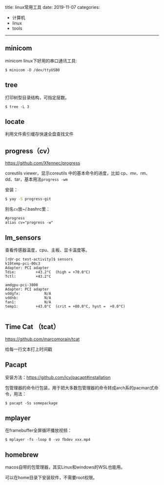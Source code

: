 title: linux常用工具
date: 2019-11-07
categories:
- 计算机
- linux
- tools






---

## minicom

minicom linux下好用的串口通讯工具:

```
$ minicom -D /dev/ttyUSB0
```

## tree 

打印树型目录结构，可指定层数。

```
$ tree -L 3
```

## locate

 利用文件索引缓存快速全盘查找文件

## progress（cv）

<https://github.com/Xfennec/progress>

 coreutils viewer，显示coreutils 中的基本命令的进度，比如 cp、mv、rm、dd、tar，基本用法`progress -wm`

安装：

```bash
$ yay -S progress-git
```

别名`cv`放~/.bashrc里：
```
#progress
alias cv="progress -w"
```



## lm_sensors

查看传感器温度，cpu、主板、显卡温度等。

```
[r@r-pc test-activity]$ sensors 
k10temp-pci-00c3
Adapter: PCI adapter
Tdie:         +43.2°C  (high = +70.0°C)
Tctl:         +43.2°C  

amdgpu-pci-3800
Adapter: PCI adapter
vddgfx:           N/A  
vddnb:            N/A  
fan1:             N/A
temp1:        +43.0°C  (crit = +80.0°C, hyst =  +0.0°C)


```



## Time Cat （tcat）

https://github.com/marcomorain/tcat

给每一行文本打上时间戳



## Pacapt

安装方法：https://github.com/icy/pacapt#installation

包管理器的命令行包装，用于把大多数包管理器的命令转成arch系的pacman式命令，用法：

```
$ pacapt -Ss somepackage
```


## mplayer

在framebuffer全屏循环播放视频：

```
$ mplayer -fs -loop 0 -vo fbdev xxx.mp4
```


## homebrew

macos自带的包管理器，其实Linux和windows的WSL也能用。

可以在home目录下安装软件，不需要root权限。

